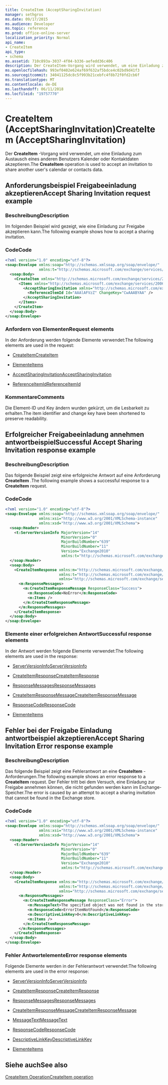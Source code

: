 ```yaml
---
title: CreateItem (AcceptSharingInvitation)
manager: sethgros
ms.date: 09/17/2015
ms.audience: Developer
ms.topic: reference
ms.prod: office-online-server
localization_priority: Normal
api_name:
- CreateItem
api_type:
- schema
ms.assetid: 710c893a-3037-4f04-b336-aefedd36c406
description: Der CreateItem-Vorgang wird verwendet, um eine Einladung zum Austausch eines anderen Benutzers Kalender oder Kontaktdaten akzeptieren.
ms.openlocfilehash: 993ef0402e624af69f632af5bdce4c02bd9d41f3
ms.sourcegitcommit: 34041125dc8c5f993b21cebfc4f8b72f0fd2cb6f
ms.translationtype: MT
ms.contentlocale: de-DE
ms.lasthandoff: 06/11/2018
ms.locfileid: "19757770"
---
```

# <a name="createitem-acceptsharinginvitation"></a><span data-ttu-id="2e6ce-103">CreateItem (AcceptSharingInvitation)</span><span class="sxs-lookup"><span data-stu-id="2e6ce-103">CreateItem (AcceptSharingInvitation)</span></span>

<span data-ttu-id="2e6ce-104">Der **CreateItem** -Vorgang wird verwendet, um eine Einladung zum Austausch eines anderen Benutzers Kalender oder Kontaktdaten akzeptieren.</span><span class="sxs-lookup"><span data-stu-id="2e6ce-104">The **CreateItem** operation is used to accept an invitation to share another user's calendar or contacts data.</span></span> 
  
## <a name="accept-sharing-invitation-request-example"></a><span data-ttu-id="2e6ce-105">Anforderungsbeispiel Freigabeeinladung akzeptieren</span><span class="sxs-lookup"><span data-stu-id="2e6ce-105">Accept Sharing Invitation request example</span></span>

### <a name="description"></a><span data-ttu-id="2e6ce-106">Beschreibung</span><span class="sxs-lookup"><span data-stu-id="2e6ce-106">Description</span></span>

<span data-ttu-id="2e6ce-107">Im folgenden Beispiel wird gezeigt, wie eine Einladung zur Freigabe akzeptieren kann.</span><span class="sxs-lookup"><span data-stu-id="2e6ce-107">The following example shows how to accept a sharing invitation.</span></span>
  
### <a name="code"></a><span data-ttu-id="2e6ce-108">Code</span><span class="sxs-lookup"><span data-stu-id="2e6ce-108">Code</span></span>

```XML
<?xml version="1.0" encoding="utf-8"?>
<soap:Envelope xmlns:soap="http://schemas.xmlsoap.org/soap/envelope/"
               xmlns:t="http://schemas.microsoft.com/exchange/services/2006/types">
  <soap:Body>
    <CreateItem xmlns="http://schemas.microsoft.com/exchange/services/2006/messages">
      <Items xmlns="http://schemas.microsoft.com/exchange/services/2006/messages">
        <AcceptSharingInvitation xmlns="http://schemas.microsoft.com/exchange/services/2006/types">
          <ReferenceItemId Id="AAAlAFVzZ" ChangeKey="CwAAABYAA" />
        </AcceptSharingInvitation>
      </Items>
    </CreateItem>
  </soap:Body>
</soap:Envelope>
```

### <a name="request-elements"></a><span data-ttu-id="2e6ce-109">Anfordern von Elementen</span><span class="sxs-lookup"><span data-stu-id="2e6ce-109">Request elements</span></span>

<span data-ttu-id="2e6ce-110">In der Anforderung werden folgende Elemente verwendet:</span><span class="sxs-lookup"><span data-stu-id="2e6ce-110">The following elements are used in the request:</span></span>
  
- [<span data-ttu-id="2e6ce-111">CreateItem</span><span class="sxs-lookup"><span data-stu-id="2e6ce-111">CreateItem</span></span>](createitem.md)
    
- [<span data-ttu-id="2e6ce-112">Elemente</span><span class="sxs-lookup"><span data-stu-id="2e6ce-112">Items</span></span>](items.md)
    
- [<span data-ttu-id="2e6ce-113">AcceptSharingInvitation</span><span class="sxs-lookup"><span data-stu-id="2e6ce-113">AcceptSharingInvitation</span></span>](acceptsharinginvitation.md)
    
- [<span data-ttu-id="2e6ce-114">ReferenceItemId</span><span class="sxs-lookup"><span data-stu-id="2e6ce-114">ReferenceItemId</span></span>](referenceitemid.md)
    
### <a name="comments"></a><span data-ttu-id="2e6ce-115">Kommentare</span><span class="sxs-lookup"><span data-stu-id="2e6ce-115">Comments</span></span>

<span data-ttu-id="2e6ce-116">Die Element-ID und Key ändern wurden gekürzt, um die Lesbarkeit zu erhalten.</span><span class="sxs-lookup"><span data-stu-id="2e6ce-116">The item identifier and change key have been shortened to preserve readability.</span></span>
  
## <a name="successful-accept-sharing-invitation-response-example"></a><span data-ttu-id="2e6ce-117">Erfolgreicher Freigabeeinladung annehmen antwortbeispiel</span><span class="sxs-lookup"><span data-stu-id="2e6ce-117">Successful Accept Sharing Invitation response example</span></span>

### <a name="description"></a><span data-ttu-id="2e6ce-118">Beschreibung</span><span class="sxs-lookup"><span data-stu-id="2e6ce-118">Description</span></span>

<span data-ttu-id="2e6ce-119">Das folgende Beispiel zeigt eine erfolgreiche Antwort auf eine Anforderung **CreateItem** .</span><span class="sxs-lookup"><span data-stu-id="2e6ce-119">The following example shows a successful response to a **CreateItem** request.</span></span> 
  
### <a name="code"></a><span data-ttu-id="2e6ce-120">Code</span><span class="sxs-lookup"><span data-stu-id="2e6ce-120">Code</span></span>

```XML
<?xml version="1.0" encoding="utf-8"?>
<soap:Envelope xmlns:soap="http://schemas.xmlsoap.org/soap/envelope/" 
               xmlns:xsi="http://www.w3.org/2001/XMLSchema-instance" 
               xmlns:xsd="http://www.w3.org/2001/XMLSchema">
  <soap:Header>
    <t:ServerVersionInfo MajorVersion="14" 
                         MinorVersion="0" 
                         MajorBuildNumber="639" 
                         MinorBuildNumber="11" 
                         Version="Exchange2010" 
                         xmlns:t="http://schemas.microsoft.com/exchange/services/2006/types" />
  </soap:Header>
  <soap:Body>
    <CreateItemResponse xmlns:m="http://schemas.microsoft.com/exchange/services/2006/messages" 
                        xmlns:t="http://schemas.microsoft.com/exchange/services/2006/types" 
                        xmlns="http://schemas.microsoft.com/exchange/services/2006/messages">
      <m:ResponseMessages>
        <m:CreateItemResponseMessage ResponseClass="Success">
          <m:ResponseCode>NoError</m:ResponseCode>
          <m:Items />
        </m:CreateItemResponseMessage>
      </m:ResponseMessages>
    </CreateItemResponse>
  </soap:Body>
</soap:Envelope>
```

### <a name="successful-response-elements"></a><span data-ttu-id="2e6ce-121">Elemente einer erfolgreichen Antwort</span><span class="sxs-lookup"><span data-stu-id="2e6ce-121">Successful response elements</span></span>

<span data-ttu-id="2e6ce-122">In der Antwort werden folgende Elemente verwendet:</span><span class="sxs-lookup"><span data-stu-id="2e6ce-122">The following elements are used in the response:</span></span>
  
- [<span data-ttu-id="2e6ce-123">ServerVersionInfo</span><span class="sxs-lookup"><span data-stu-id="2e6ce-123">ServerVersionInfo</span></span>](serverversioninfo.md)
    
- [<span data-ttu-id="2e6ce-124">CreateItemResponse</span><span class="sxs-lookup"><span data-stu-id="2e6ce-124">CreateItemResponse</span></span>](createitemresponse.md)
    
- [<span data-ttu-id="2e6ce-125">ResponseMessages</span><span class="sxs-lookup"><span data-stu-id="2e6ce-125">ResponseMessages</span></span>](responsemessages.md)
    
- [<span data-ttu-id="2e6ce-126">CreateItemResponseMessage</span><span class="sxs-lookup"><span data-stu-id="2e6ce-126">CreateItemResponseMessage</span></span>](createitemresponsemessage.md)
    
- [<span data-ttu-id="2e6ce-127">ResponseCode</span><span class="sxs-lookup"><span data-stu-id="2e6ce-127">ResponseCode</span></span>](responsecode.md)
    
- [<span data-ttu-id="2e6ce-128">Elemente</span><span class="sxs-lookup"><span data-stu-id="2e6ce-128">Items</span></span>](items.md)
    
## <a name="accept-sharing-invitation-error-response-example"></a><span data-ttu-id="2e6ce-129">Fehler bei der Freigabe Einladung antwortbeispiel akzeptieren</span><span class="sxs-lookup"><span data-stu-id="2e6ce-129">Accept Sharing Invitation Error response example</span></span>

### <a name="description"></a><span data-ttu-id="2e6ce-130">Beschreibung</span><span class="sxs-lookup"><span data-stu-id="2e6ce-130">Description</span></span>

<span data-ttu-id="2e6ce-131">Das folgende Beispiel zeigt eine Fehlerantwort an eine **CreateItem** -Anforderungen.</span><span class="sxs-lookup"><span data-stu-id="2e6ce-131">The following example shows an error response to a **CreateItem** request.</span></span> <span data-ttu-id="2e6ce-132">Der Fehler tritt bei dem Versuch, eine Einladung zur Freigabe annehmen können, die nicht gefunden werden kann im Exchange-Speicher.</span><span class="sxs-lookup"><span data-stu-id="2e6ce-132">The error is caused by an attempt to accept a sharing invitation that cannot be found in the Exchange store.</span></span> 
  
### <a name="code"></a><span data-ttu-id="2e6ce-133">Code</span><span class="sxs-lookup"><span data-stu-id="2e6ce-133">Code</span></span>

```XML
<?xml version="1.0" encoding="utf-8"?>
<soap:Envelope xmlns:soap="http://schemas.xmlsoap.org/soap/envelope/" 
               xmlns:xsi="http://www.w3.org/2001/XMLSchema-instance" 
               xmlns:xsd="http://www.w3.org/2001/XMLSchema">
  <soap:Header>
    <t:ServerVersionInfo MajorVersion="14" 
                         MinorVersion="0" 
                         MajorBuildNumber="639" 
                         MinorBuildNumber="11" 
                         Version="Exchange2010" 
                         xmlns:t="http://schemas.microsoft.com/exchange/services/2006/types" />
  </soap:Header>
  <soap:Body>
    <CreateItemResponse xmlns:m="http://schemas.microsoft.com/exchange/services/2006/messages" 
                        xmlns:t="http://schemas.microsoft.com/exchange/services/2006/types" 
                        xmlns="http://schemas.microsoft.com/exchange/services/2006/messages">
      <m:ResponseMessages>
        <m:CreateItemResponseMessage ResponseClass="Error">
          <m:MessageText>The specified object was not found in the store.</m:MessageText>
          <m:ResponseCode>ErrorItemNotFound</m:ResponseCode>
          <m:DescriptiveLinkKey>0</m:DescriptiveLinkKey>
          <m:Items />
        </m:CreateItemResponseMessage>
      </m:ResponseMessages>
    </CreateItemResponse>
  </soap:Body>
</soap:Envelope>
```

### <a name="error-response-elements"></a><span data-ttu-id="2e6ce-134">Fehler Antwortelemente</span><span class="sxs-lookup"><span data-stu-id="2e6ce-134">Error response elements</span></span>

<span data-ttu-id="2e6ce-135">Folgende Elemente werden in der Fehlerantwort verwendet:</span><span class="sxs-lookup"><span data-stu-id="2e6ce-135">The following elements are used in the error response:</span></span>
  
- [<span data-ttu-id="2e6ce-136">ServerVersionInfo</span><span class="sxs-lookup"><span data-stu-id="2e6ce-136">ServerVersionInfo</span></span>](serverversioninfo.md)
    
- [<span data-ttu-id="2e6ce-137">CreateItemResponse</span><span class="sxs-lookup"><span data-stu-id="2e6ce-137">CreateItemResponse</span></span>](createitemresponse.md)
    
- [<span data-ttu-id="2e6ce-138">ResponseMessages</span><span class="sxs-lookup"><span data-stu-id="2e6ce-138">ResponseMessages</span></span>](responsemessages.md)
    
- [<span data-ttu-id="2e6ce-139">CreateItemResponseMessage</span><span class="sxs-lookup"><span data-stu-id="2e6ce-139">CreateItemResponseMessage</span></span>](createitemresponsemessage.md)
    
- [<span data-ttu-id="2e6ce-140">MessageText</span><span class="sxs-lookup"><span data-stu-id="2e6ce-140">MessageText</span></span>](messagetext.md)
    
- [<span data-ttu-id="2e6ce-141">ResponseCode</span><span class="sxs-lookup"><span data-stu-id="2e6ce-141">ResponseCode</span></span>](responsecode.md)
    
- [<span data-ttu-id="2e6ce-142">DescriptiveLinkKey</span><span class="sxs-lookup"><span data-stu-id="2e6ce-142">DescriptiveLinkKey</span></span>](descriptivelinkkey.md)
    
- [<span data-ttu-id="2e6ce-143">Elemente</span><span class="sxs-lookup"><span data-stu-id="2e6ce-143">Items</span></span>](items.md)
    
## <a name="see-also"></a><span data-ttu-id="2e6ce-144">Siehe auch</span><span class="sxs-lookup"><span data-stu-id="2e6ce-144">See also</span></span>



[<span data-ttu-id="2e6ce-145">CreateItem Operation</span><span class="sxs-lookup"><span data-stu-id="2e6ce-145">CreateItem operation</span></span>](createitem-operation.md)

